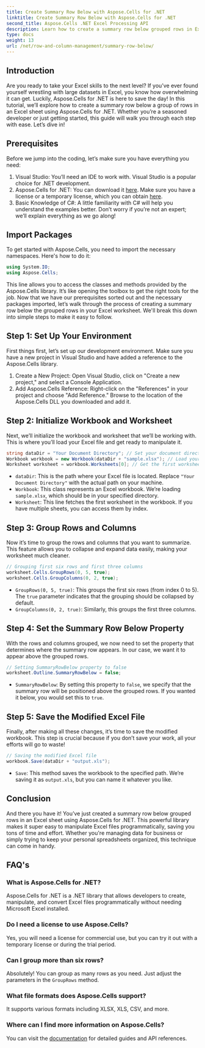 ```yaml
---
title: Create Summary Row Below with Aspose.Cells for .NET
linktitle: Create Summary Row Below with Aspose.Cells for .NET
second_title: Aspose.Cells .NET Excel Processing API
description: Learn how to create a summary row below grouped rows in Excel using Aspose.Cells for .NET. Step-by-step guide included.
type: docs
weight: 13
url: /net/row-and-column-management/summary-row-below/
---
```

## Introduction
Are you ready to take your Excel skills to the next level? If you’ve ever found yourself wrestling with large datasets in Excel, you know how overwhelming it can get. Luckily, Aspose.Cells for .NET is here to save the day! In this tutorial, we’ll explore how to create a summary row below a group of rows in an Excel sheet using Aspose.Cells for .NET. Whether you’re a seasoned developer or just getting started, this guide will walk you through each step with ease. Let’s dive in!
## Prerequisites
Before we jump into the coding, let’s make sure you have everything you need:
1. Visual Studio: You’ll need an IDE to work with. Visual Studio is a popular choice for .NET development.
2. Aspose.Cells for .NET: You can download it [here](https://releases.aspose.com/cells/net/). Make sure you have a license or a temporary license, which you can obtain [here](https://purchase.aspose.com/temporary-license/).
3. Basic Knowledge of C#: A little familiarity with C# will help you understand the examples better. Don’t worry if you’re not an expert; we’ll explain everything as we go along!
## Import Packages
To get started with Aspose.Cells, you need to import the necessary namespaces. Here's how to do it:
```csharp
using System.IO;
using Aspose.Cells;
```
This line allows you to access the classes and methods provided by the Aspose.Cells library. It’s like opening the toolbox to get the right tools for the job. 
Now that we have our prerequisites sorted out and the necessary packages imported, let’s walk through the process of creating a summary row below the grouped rows in your Excel worksheet. We'll break this down into simple steps to make it easy to follow.
## Step 1: Set Up Your Environment
First things first, let’s set up our development environment. Make sure you have a new project in Visual Studio and have added a reference to the Aspose.Cells library.
1. Create a New Project: Open Visual Studio, click on "Create a new project," and select a Console Application.
2. Add Aspose.Cells Reference: Right-click on the "References" in your project and choose "Add Reference." Browse to the location of the Aspose.Cells DLL you downloaded and add it.
## Step 2: Initialize Workbook and Worksheet
Next, we’ll initialize the workbook and worksheet that we’ll be working with. This is where you’ll load your Excel file and get ready to manipulate it.
```csharp
string dataDir = "Your Document Directory"; // Set your document directory
Workbook workbook = new Workbook(dataDir + "sample.xlsx"); // Load your Excel file
Worksheet worksheet = workbook.Worksheets[0]; // Get the first worksheet
```
- `dataDir`: This is the path where your Excel file is located. Replace `"Your Document Directory"` with the actual path on your machine.
- `Workbook`: This class represents an Excel workbook. We’re loading `sample.xlsx`, which should be in your specified directory.
- `Worksheet`: This line fetches the first worksheet in the workbook. If you have multiple sheets, you can access them by index.
## Step 3: Group Rows and Columns
Now it’s time to group the rows and columns that you want to summarize. This feature allows you to collapse and expand data easily, making your worksheet much cleaner.
```csharp
// Grouping first six rows and first three columns
worksheet.Cells.GroupRows(0, 5, true);
worksheet.Cells.GroupColumns(0, 2, true);
```
- `GroupRows(0, 5, true)`: This groups the first six rows (from index 0 to 5). The `true` parameter indicates that the grouping should be collapsed by default.
- `GroupColumns(0, 2, true)`: Similarly, this groups the first three columns.
## Step 4: Set the Summary Row Below Property
With the rows and columns grouped, we now need to set the property that determines where the summary row appears. In our case, we want it to appear above the grouped rows.
```csharp
// Setting SummaryRowBelow property to false
worksheet.Outline.SummaryRowBelow = false;
```
- `SummaryRowBelow`: By setting this property to `false`, we specify that the summary row will be positioned above the grouped rows. If you wanted it below, you would set this to `true`.
## Step 5: Save the Modified Excel File
Finally, after making all these changes, it’s time to save the modified workbook. This step is crucial because if you don’t save your work, all your efforts will go to waste!
```csharp
// Saving the modified Excel file
workbook.Save(dataDir + "output.xls");
```
- `Save`: This method saves the workbook to the specified path. We’re saving it as `output.xls`, but you can name it whatever you like.
## Conclusion
And there you have it! You’ve just created a summary row below grouped rows in an Excel sheet using Aspose.Cells for .NET. This powerful library makes it super easy to manipulate Excel files programmatically, saving you tons of time and effort. Whether you're managing data for business or simply trying to keep your personal spreadsheets organized, this technique can come in handy.
## FAQ's
### What is Aspose.Cells for .NET?  
Aspose.Cells for .NET is a .NET library that allows developers to create, manipulate, and convert Excel files programmatically without needing Microsoft Excel installed.
### Do I need a license to use Aspose.Cells?  
Yes, you will need a license for commercial use, but you can try it out with a temporary license or during the trial period.
### Can I group more than six rows?  
Absolutely! You can group as many rows as you need. Just adjust the parameters in the `GroupRows` method.
### What file formats does Aspose.Cells support?  
It supports various formats including XLSX, XLS, CSV, and more.
### Where can I find more information on Aspose.Cells?  
You can visit the [documentation](https://reference.aspose.com/cells/net/) for detailed guides and API references.

